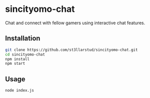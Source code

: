 # sincityomo-chat

Chat and connect with fellow gamers using interactive chat features.

## Installation

```bash
git clone https://github.com/st3llarstud/sincityomo-chat.git
cd sincityomo-chat
npm install
npm start
```

## Usage
```bash
node index.js
```
